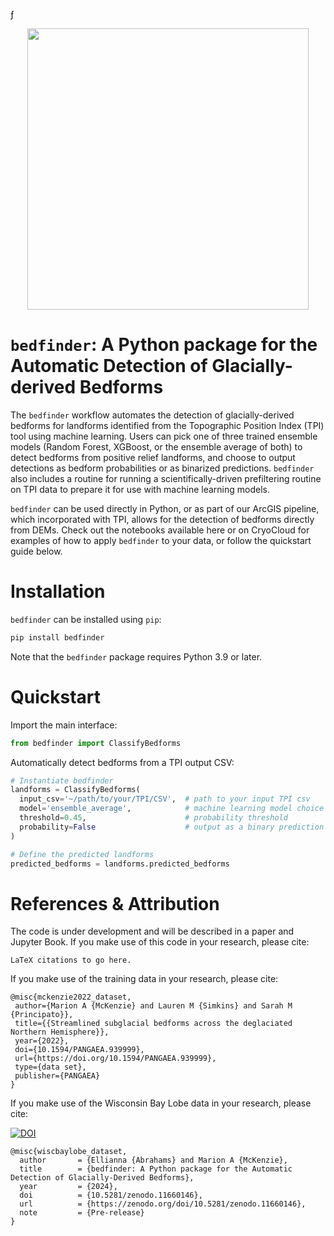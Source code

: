 ƒ<p align="center">
  <img width="450" src="https://github.com/elliesch/rf_bedform_mapping/blob/main/figs/logo.png"/>
</p>

# `bedfinder`: A Python package for the Automatic Detection of Glacially-derived Bedforms

The `bedfinder` workflow automates the detection of glacially-derived bedforms for landforms identified from the Topographic Position Index (TPI) tool using machine learning. Users can pick one of three trained ensemble models (Random Forest, XGBoost, or the ensemble average of both) to detect bedforms from positive relief landforms, and choose to output detections as bedform probabilities or as binarized predictions. `bedfinder` also includes a routine for running a scientifically-driven prefiltering routine on TPI data to prepare it for use with machine learning models.

`bedfinder` can be used directly in Python, or as part of our ArcGIS pipeline, which incorporated with TPI, allows for the detection of bedforms directly from DEMs. Check out the notebooks available here or on CryoCloud for examples of how to apply `bedfinder` to your data, or follow the quickstart guide below.

# Installation

`bedfinder` can be installed using `pip`:

```bash
pip install bedfinder
```

Note that the `bedfinder` package requires Python 3.9 or later.

# Quickstart

Import the main interface:

```python
from bedfinder import ClassifyBedforms
```

Automatically detect bedforms from a TPI output CSV:

```python
# Instantiate bedfinder
landforms = ClassifyBedforms(
  input_csv='~/path/to/your/TPI/CSV',  # path to your input TPI csv
  model='ensemble_average',            # machine learning model choice
  threshold=0.45,                      # probability threshold
  probability=False                    # output as a binary prediction
)

# Define the predicted landforms
predicted_bedforms = landforms.predicted_bedforms
```

# References & Attribution
The code is under development and will be described in a paper and Jupyter Book.
If you make use of this code in your research, please cite:
```
LaTeX citations to go here.
```

If you make use of the training data in your research, please cite:
```
@misc{mckenzie2022_dataset,
 author={Marion A {McKenzie} and Lauren M {Simkins} and Sarah M {Principato}},
 title={{Streamlined subglacial bedforms across the deglaciated Northern Hemisphere}},
 year={2022},
 doi={10.1594/PANGAEA.939999},
 url={https://doi.org/10.1594/PANGAEA.939999},
 type={data set},
 publisher={PANGAEA}
}
```

If you make use of the Wisconsin Bay Lobe data in your research, please cite:

[![DOI](https://zenodo.org/badge/768265366.svg)](https://zenodo.org/doi/10.5281/zenodo.11660146)
```
@misc{wiscbaylobe_dataset,
  author       = {Ellianna {Abrahams} and Marion A {McKenzie},
  title        = {bedfinder: A Python package for the Automatic Detection of Glacially-Derived Bedforms},
  year         = {2024},
  doi          = {10.5281/zenodo.11660146},
  url          = {https://zenodo.org/doi/10.5281/zenodo.11660146},
  note         = {Pre-release}
}
```

